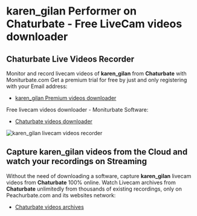 # karen_gilan Performer on Chaturbate - Free LiveCam videos downloader

## Chaturbate Live Videos Recorder

Monitor and record livecam videos of **karen_gilan** from **Chaturbate** with Moniturbate.com
Get a premium trial for free by just and only registering with your Email address:
* [karen_gilan Premium videos downloader](https://moniturbate.com/request-demo-licence-key.html)

Free livecam videos downloader - Moniturbate Software:
* [Chaturbate videos downloader](https://moniturbate.com/moniturbate-download-software.html)

![karen_gilan livecam videos recorder](https://peachurnet.com/templates/moniturbate-software.png)


## Capture karen_gilan videos from the Cloud and watch your recordings on Streaming

Without the need of downloading a software, capture **karen_gilan** livecam videos from **Chaturbate** 100% online.
Watch Livecam archives from **Chaturbate** unlimitedly from thousands of existing recordings, only on Peachurbate.com and its websites network:
* [Chaturbate videos archives](https://peachurnet.com/)